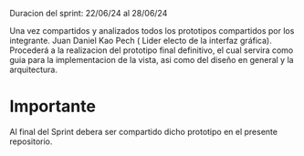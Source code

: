 Duracion del sprint: 22/06/24 al 28/06/24

Una vez compartidos y analizados todos los prototipos compartidos por los integrante. Juan Daniel Kao Pech ( Lider electo de la interfaz gráfica). Procederá a la realizacion del prototipo final definitivo, el cual servira como guia para la implementacion de la vista, asi como del diseño en general y la arquitectura.

# Importante
Al final del Sprint debera ser compartido dicho prototipo en el presente repositorio.

